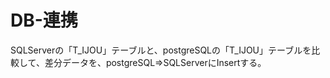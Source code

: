 # DB-連携

SQLServerの「T_IJOU」テーブルと、postgreSQLの「T_IJOU」テーブルを比較して、差分データを、postgreSQL⇒SQLServerにInsertする。

